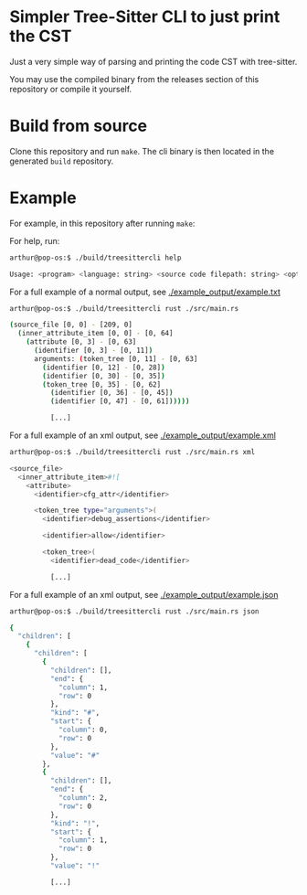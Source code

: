 # Simpler Tree-Sitter CLI to just print the CST

Just a very simple way of parsing and printing the code CST with tree-sitter. 

You may use the compiled binary from the releases section of this repository or compile it yourself.

# Build from source

Clone this repository and run `make`. The cli binary is then located in the generated `build` repository.

# Example

For example, in this repository after running `make`:

For help, run:

```bash
arthur@pop-os:$ ./build/treesittercli help

Usage: <program> <language: string> <source code filepath: string> <optional format: normal, xml, json>
```

For a full example of a normal output, see [./example_output/example.txt](./example_output/example.txt)
```bash
arthur@pop-os:$ ./build/treesittercli rust ./src/main.rs

(source_file [0, 0] - [209, 0]
  (inner_attribute_item [0, 0] - [0, 64]
    (attribute [0, 3] - [0, 63]
      (identifier [0, 3] - [0, 11])
      arguments: (token_tree [0, 11] - [0, 63]
        (identifier [0, 12] - [0, 28])
        (identifier [0, 30] - [0, 35])
        (token_tree [0, 35] - [0, 62]
          (identifier [0, 36] - [0, 45])
          (identifier [0, 47] - [0, 61])))))

          [...]
```

For a full example of an xml output, see [./example_output/example.xml](./example_output/example.xml)
```bash
arthur@pop-os:$ ./build/treesittercli rust ./src/main.rs xml

<source_file>
  <inner_attribute_item>#![
    <attribute>
      <identifier>cfg_attr</identifier>

      <token_tree type="arguments">(
        <identifier>debug_assertions</identifier>

        <identifier>allow</identifier>

        <token_tree>(
          <identifier>dead_code</identifier>

          [...]
```

For a full example of an xml output, see [./example_output/example.json](./example_output/example.json)
```bash
arthur@pop-os:$ ./build/treesittercli rust ./src/main.rs json

{
  "children": [
    {
      "children": [
        {
          "children": [],
          "end": {
            "column": 1,
            "row": 0
          },
          "kind": "#",
          "start": {
            "column": 0,
            "row": 0
          },
          "value": "#"
        },
        {
          "children": [],
          "end": {
            "column": 2,
            "row": 0
          },
          "kind": "!",
          "start": {
            "column": 1,
            "row": 0
          },
          "value": "!"

          [...]
```